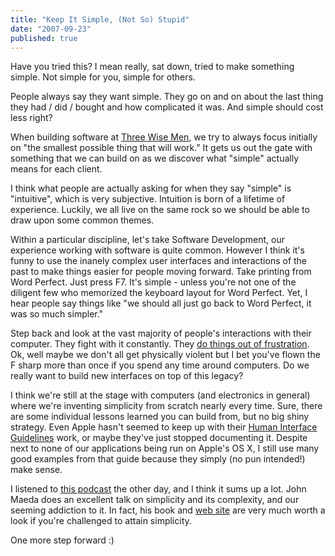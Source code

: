 ```yaml
---
title: "Keep It Simple, (Not So) Stupid"
date: "2007-09-23"
published: true
---
```


Have you tried this? I mean really, sat down, tried to make something simple. Not simple for you, simple for others.

People always say they want simple. They go on and on about the last thing they had / did / bought and how complicated it was. And simple should cost less right?

When building software at [Three Wise Men](http://threewisemen.ca), we try to always focus initially on "the smallest possible thing that will work." It gets us out the gate with something that we can build on as we discover what "simple" actually means for each client.

I think what people are actually asking for when they say "simple" is "intuitive", which is very subjective. Intuition is born of a lifetime of experience. Luckily, we all live on the same rock so we should be able to draw upon some common themes.

Within a particular discipline, let's take Software Development, our experience working with software is quite common. However I think it's funny to use the inanely complex user interfaces and interactions of the past to make things easier for people moving forward. Take printing from Word Perfect. Just press F7. It's simple - unless you're not one of the diligent few who memorized the keyboard layout for Word Perfect. Yet, I hear people say things like "we should all just go back to Word Perfect, it was so much simpler."

Step back and look at the vast majority of people's interactions with their computer. They fight with it constantly. They [do things out of frustration](http://www.youtube.com/watch?v=xZLCoYrmZwk). Ok, well maybe we don't all get physically violent but I bet you've flown the F sharp more than once if you spend any time around computers. Do we really want to build new interfaces on top of this legacy?

I think we're still at the stage with computers (and electronics in general) where we're inventing simplicity from scratch nearly every time. Sure, there are some individual lessons learned you can build from, but no big shiny strategy. Even Apple hasn't seemed to keep up with their [Human Interface Guidelines](http://developer.apple.com/documentation/UserExperience/Conceptual/OSXHIGuidelines/index.html) work, or maybe they've just stopped documenting it. Despite next to none of our applications being run on Apple's OS X, I still use many good examples from that guide because they simply (no pun intended!) make sense.

I listened to [this podcast](http://www.ted.com/index.php/talks/view/id/172) the other day, and I think it sums up a lot. John Maeda does an excellent talk on simplicity and its complexity, and our seeming addiction to it. In fact, his book and [web site](http://lawsofsimplicity.com/category/laws?order=ASC) are very much worth a look if you're challenged to attain simplicity.

One more step forward :)
